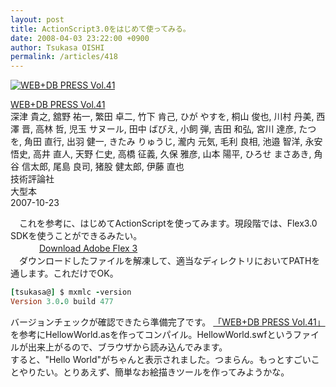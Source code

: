 ```yaml
---
layout: post
title: ActionScript3.0をはじめて使ってみる。
date: 2008-04-03 23:22:00 +0900
author: Tsukasa OISHI
permalink: /articles/418
---
```



 [![WEB+DB PRESS Vol.41](https://images-na.ssl-images-amazon.com/images/I/51W9%2BygeANL._SL160_.jpg "WEB+DB PRESS Vol.41")](http://www.amazon.co.jp/WEB-DB-PRESS-Vol-41-%E6%B7%B1%E6%B4%A5/dp/477413256X%3FSubscriptionId%3DAKIAIKJECTBTL3JTYTKA%26tag%3Dkaeruspoon-22%26linkCode%3Dxm2%26camp%3D2025%26creative%3D165953%26creativeASIN%3D477413256X)  

 [WEB+DB PRESS Vol.41](http://www.amazon.co.jp/WEB-DB-PRESS-Vol-41-%E6%B7%B1%E6%B4%A5/dp/477413256X%3FSubscriptionId%3DAKIAIKJECTBTL3JTYTKA%26tag%3Dkaeruspoon-22%26linkCode%3Dxm2%26camp%3D2025%26creative%3D165953%26creativeASIN%3D477413256X)  
深津 貴之, 舘野 祐一, 繁田 卓二, 竹下 肯己, ひが やすを, 桐山 俊也, 川村 丹美, 西澤 晋, 高林 哲, 児玉 サヌール, 田中 ばびえ, 小飼 弾, 吉田 和弘, 宮川 達彦, たつを, 角田 直行, 出羽 健一, きたみ りゅうじ, 瀧内 元気, 毛利 良相, 池邉 智洋, 永安 悟史, 高井 直人, 天野 仁史, 高橋 征義, 久保 雅彦, 山本 陽平, ひろせ まさあき, 角谷 信太郎, 尾島 良司, 猪股 健太郎, 伊藤 直也  
技術評論社  
大型本  
2007-10-23  

　これを参考に、はじめてActionScriptを使ってみます。現段階では、Flex3.0 SDKを使うことができるみたい。  
　　　 [Download Adobe Flex 3](http://www.adobe.com/cfusion/entitlement/index.cfm?e=flex3email)  
　ダウンロードしたファイルを解凍して、適当なディレクトリにおいてPATHを通します。これだけでOK。  

```ruby  
[tsukasa@] $ mxmlc -version  
Version 3.0.0 build 477  
```  

バージョンチェックが確認できたら準備完了です。 [「WEB+DB PRESS Vol.41」](http://www.amazon.co.jp/WEB-DB-PRESS-Vol-41-%E6%B7%B1%E6%B4%A5/dp/477413256X%3FSubscriptionId%3DAKIAIKJECTBTL3JTYTKA%26tag%3Dkaeruspoon-22%26linkCode%3Dxm2%26camp%3D2025%26creative%3D165953%26creativeASIN%3D477413256X)を参考にHellowWorld.asを作ってコンパイル。HellowWorld.swfというファイルが出来上がるので、ブラウザから読み込んでみます。  
すると、"Hello World"がちゃんと表示されました。つまらん。もっとすごいことやりたい。とりあえず、簡単なお絵描きツールを作ってみようかな。  

